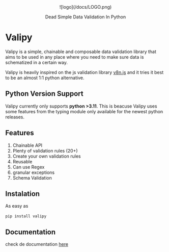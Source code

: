 <div style="text-align:center">
![logo](/docs/LOGO.png)
<p>Dead Simple Data Validation In Python</p>
</div>

# Valipy

Valipy is a simple, chainable and composable data validation library that aims to be used in any place where you need to make sure data is schematized in a certain way.

Valipy is heavily inspired on the js validation library [v8n.js](https://github.com/imbrn/v8n) and it tries it best to be an almost 1:1 python alternative.

## Python Version Support

Valipy currently only supports **python >3.11**. This is beacuse Valipy uses some features from the typing module only available for the newest python releases.

## Features

1. Chainable API
2. Plenty of validation rules  (20+)
3. Create your own validation rules
4. Reusable
5. Can use Regex
6. granular exceptions
7. Schema Validation

## Instalation

As easy as

`pip install valipy`

## Documentation

check de documentation [here](https://dynamic-parfait-94cabc.netlify.app/#/)
